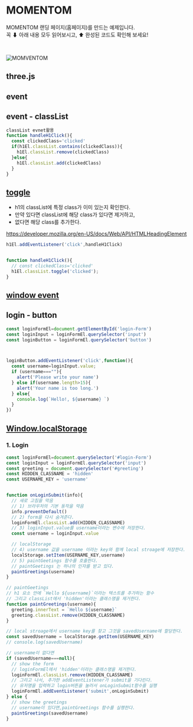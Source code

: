 



#  MOMENTOM

MOMENTOM 랜딩 페이지(홈페이지)를 만드는 예제입니다.<br>
꼭 ⬇ 아래 내용 모두 읽어보시고, ⬆ 완성된 코드도 확인해 보세요!


<br/>

![MOMVENTOM]()


## three.js

## event

## event - classList

```js
classList evnet활용
function handleH1Click(){
  const clickedClass='clicked'
  if(h1El.classList.contains(clickedClass)){
    h1El.classList.remove(clickedClass)
  }else{
    h1El.classList.add(clickedClass)
  }
}

```

## [toggle](https://developer.mozilla.org/en-US/docs/Web/API/DOMTokenList/toggle)

- h1의 classList에 특정 class가 이미 있는지 확인한다.
- 만약 있다면 classList에 해당 class가 있다면 제거하고, 
- 없다면 해당 class를 추가한다. 

https://developer.mozilla.org/en-US/docs/Web/API/HTMLHeadingElement

```js
h1El.addEventListener('click',handleH1Click)


function handleH1Click(){
  // const clickedClass='clicked'
  h1El.classList.toggle('clicked');
}

```

## [window event](https://developer.mozilla.org/ko/docs/Web/API/Window)




## login - button

```js
const loginFormEl=document.getElementById('login-Form')
const loginInput = loginFormEl.querySelector('input')
const loginButton = loginFormEl.querySelector('button')



loginButton.addEventListener('click',function(){
  const username=loginInput.value;
  if (username===""){
    alert('Please write your name')
  } else if(username.length>15){
    alert('Your name is too long.')
  } else{
    console.log(`Hello!, ${username} `)
  }
})
```

## [Window.localStorage](https://developer.mozilla.org/ko/docs/Web/API/Window/localStorage)

### 1. Login
```js
const loginFormEl=document.querySelector('#login-Form')
const loginInput = loginFormEl.querySelector('input')
const greeting = document.querySelector('#greeting')
const HIDDEN_CLASSNAME = 'hidden'
const USERNAME_KEY = 'username'


function onLoginSubmit(info){
  // 새로 고침을 막음
  // 1) 브라우저의 기본 동작을 막음
  info.preventDefault()
  // 2) form을 다시 숨겨준다.
  loginFormEl.classList.add(HIDDEN_CLASSNAME)
  // 3) loginInput.value를 username이라는 변수에 저장한다.
  const username = loginInput.value

  // localStorage
  // 4) username 값을 username 이라는 key와 함께 local stroage에 저장한다.
  localStorage.setItem(USERNAME_KEY,username)
  // 5) paintGeetings 함수를 호출한다.
  // paintGeetings 는 하나의 인자를 받고 있다.
  paintGreetings(username)
}

// paintGeetings
// h1 요소 안에 `Hello ${username}`이라는 텍스트를 추가하는 함수
// 그리고 classList에서 'hidden'이라는 클래스명을 제거한다.
function paintGreetings(username){
  greeting.innerText = `Hello ${username}`
  greeting.classList.remove(HIDDEN_CLASSNAME)  
}

// local stroage에서 username key를 찾고 그것을 savedUsername에 할당한다.
const savedUsername = localStorage.getItem(USERNAME_KEY)
// console.log(savedUsername)

// username이 없다면
if (savedUsername===null){
  // show the form
  // loginFormEl에서 'hidden'이라는 클래스명을 제거한다.
  loginFormEl.classList.remove(HIDDEN_CLASSNAME)
  // 그리고 나서, 추가한 addEventListener가 submit을 기다린다.
  // 유저명을 입력하고 login버튼을 눌러서 onLoginSubmit함수를 실행
  loginFormEl.addEventListener('submit',onLoginSubmit)
} else {
  // show the greetings
  // username이 있다면,paintGreetings 함수를 실행한다.
  paintGreetings(savedUsername)
}

```
